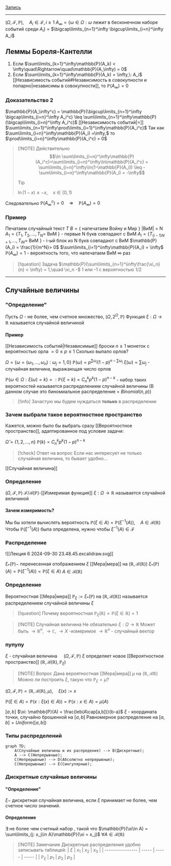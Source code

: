 

[Запись](https://www.youtube.com/watch?v=vg60gjyKRJg)

----

$(\Omega, \mathcal{F}, \mathbb{P}), \quad A_i \in \mathcal{F}, i \geq1$
$A_\infty  =\{\omega \in \Omega: \omega$ лежит в бесконечном наборе событий среди $A_i\}$ = $\bigcap\limits_{n=1}^\infty \bigcup\limits_{i=n}^\infty A_i$

## Леммы Бореля-Кантелли
1) Если $\sum\limits_{k=1}^\infty\mathbb{P}(A_k) < \infty\quad\Rightarrow\quad\mathbb{P}(A_\infty) = 0$
2) Если $\sum\limits_{k=1}^\infty\mathbb{P}(A_k) = \infty,\: A_i$ [[Независимость событий#Независимость в совокупности и попарно|независимы в совокупности]], то $\mathbb{P}(A_\infty) = 0$

### Доказательство 2
$\mathbb{P}(A_\infty^c) = \mathbb{P}(\bigcup\limits_{n=1}^\infty \bigcap\limits_{i=n}^\infty A_i^c) \leq \sum\limits_{n=1}^\infty\mathbb{P}(\bigcap\limits_{i=n}^\infty A_i^c)$ [[Независимость событий|=]] $\sum\limits_{n=1}^\infty\prod\limits_{i=1}^\infty\mathbb{P}(A_i^c)$ 
Так как $\sum\limits_{i=n}^\infty\mathbb{P}(A_i) =\infty,$ то $\prod\limits_{i=n}^\infty\mathbb{P}(A_i^c) = 0$

> [!NOTE] Действительно
> $$\ln \sum\limits_{i=n}^\infty\mathbb{P}(A_i^c)=\sum\limits_{i=n}^\infty\ln\mathbb{P}(A_i^c) = \sum\limits_{i=n}^\infty\ln(1-\mathbb{P}(A_i)) \leq - \sum\limits_{i=n}^\infty\mathbb{P}(A_i) = -\infty$$
> > [!tip]
> >$\ln(1-x)\leq -x,\quad x\in[0,1)$

Следовательно $\mathbb{P}(A_\infty^c) = 0\quad \Rightarrow\quad \mathbb{P}(A_\infty) = 0$ 

### Пример
Печатаем случайный текст $T$
$B = \{$ напечатаем Войну и Мир $\}$
|ВиМ| = N
$A_1 = \{T_1,T_2,\dots,T_N =$ ВиМ $\}$ - первые N букв совпадают с ВиМ
$A_i = \{T_{(i-1)N+1},\dots,T_{iN} =$ ВиМ $\}$ - i-ый блок из N букв совпадают с ВиМ
$\mathbb{P}(A_i) = \frac{1}{m^N}>  0$
$\sum\limits_{i=1}^\infty\mathbb{P}(A_i) = \infty$
$\mathbb{P}(A_\infty) = 1$ - вероятность того, что напечатаем ВиМ $\infty$ раз


> [!question] Задача
> $\mathbb{P}(\sum\limits_{n=1}^\infty\frac{\xi_n}{n} < \infty) = 1,\quad \xi_n -$ 1 или -1 c вероятностью 1/2
> 


----
## Случайные величины

### "Определение"
Пусть $\Omega$ - не более, чем счетное множество, $(\Omega, 2^\Omega,\mathbb{P})$
Функция $\xi: \Omega \to  \mathbb{R}$ называется случайной величиной
#### Пример
[[Независимость событий|Независимые]] броски $n \geq1$ монеток с вероятностью орла $= 0 \leq p \leq 1$
Сколько выпало орлов?

$\Omega = \{\omega = (\omega_1,\dots,\omega_n): \omega_j = 1,0\}$
$\mathbb{P}(\omega) = p^{\sum\omega_j}(1-p)^{n-\sum\omega_j}$
$\xi(\omega) = \sum\omega_j$ - случайная величина, выражающая число орлов

$\mathbb{P}\{\omega\in\Omega:\xi(\omega)=k\} =: \mathbb{P}\{\xi = k\} = C_n^k p^k(1-p)^{n-k}$ - набор таких вероятностей называется распределением случайной величины (В данном случае это биномиальное распределение = $Binomial(n,p)$)


> [!info] 
> Зачастую мы будем нуждаться **только** в распределении


### Зачем выбрали такое вероятностное пространство

Кажется, можно было бы выбрать сразу [[Вероятностное пространство]], адаптированное под условие задачи:

$\hat{\Omega} = \{1,2,\dots,n\}$
$\mathbb{P}(k) = C_n^k p^k(1-p)^{n-k}$


> [!check] Ответ на вопрос
> Если нас интересует не только случайная величина, то бывает удобно...

[[Случайная величина]]
### Определение

$(\Omega, \mathcal{F},\mathbb{P})$
$\mathcal{F}/\mathcal{B}(\mathbb{P})$-[[Измеримая функция]] $\xi: \Omega \to  \mathbb{R}$ называется случайной величиной

#### Зачем измеримость?
Мы бы хотели вычислять вероятность $\mathbb{P}(\xi \in A) = \mathbb{P}(\xi^{-1}(A)),\quad A \in \mathcal{B}(\mathbb{R})$
Чтобы $\mathbb{P}(\xi^{-1}(A))$ была определена, нужно чтобы $\xi^{-1}(A) \in\mathcal{F}$

### Распределение

![[Лекция 6 2024-09-30 23.48.45.excalidraw.svg]]

$\xi_{*}(\mathbb{P}) -$ перенесенная отображением $\xi$ [[Мера|мера]] на $(\mathbb{R}, \mathcal{B}(\mathbb{R}))$
$\xi_{*}(\mathbb{P})(A) = \mathbb{P}(\xi^{-1}(A)) = \mathbb{P}(\xi \in A)$
$A \in \mathcal{B}(\mathbb{R})$ 

### Определение
Вероятностная [[Мера|мера]] $\mathbb{P}_\xi := \xi_*(\mathbb{P})$ на $(\mathbb{R}, \mathcal{B}(\mathbb{R}))$ называется распределением случайной величины $\xi$


> [!question] Почему вероятностная
> $\mathbb{P}_\xi(\mathbb{R}) = \mathbb{P}(\xi \in\mathbb{R}) = 1$


> [!NOTE] Случайная величина
> Не обязательно $\xi: \Omega \to  \mathbb{R}$
> Может быть $\to \mathbb{R}^n,\:\to\mathbb{C},\: \to X$ -измеримое
> $\to \mathbb{R}^n$ - случайный вектор


### пупупу

$\xi$ - случайная величина $\quad(\Omega, \mathcal{F}, \mathbb{P})$
$\xi$ определяет новое [[Вероятностное пространство]] $(\mathbb{R},\mathcal{B}(\mathbb{R}), \mathbb{P}_\xi)$


> [!NOTE] Вопрос
> Дана вероятностная [[Мера|мера]] $\mu$ на $(\mathbb{R},\mathcal{B}{\mathbb{R}})$
> Можно ли построить $\xi$, такую что $\mathbb{P}_\xi=\mu$?

$(\Omega,\mathcal{F},\mathbb{P}) = (\mathbb{R}, \mathcal{B}(\mathbb{R}),\mu),\quad \xi(x) := x$

$\mathbb{P}(\xi \in A) = \mathbb{P}(x:\xi(x)\in A)) = \mathbb{P}(x:x\in A)=\mu(A)$


$[a,b]$
$\xi: \mathbb{P}(A) = \frac{leb(A\cap[a,b])}{b-a}$
$\xi$ - координата точки, случайно брошенной на $[a,b]$
Равномерное распределение на $[a,b] = Uniform([a,b])$

### Типы распределений

```mermaid
graph TD;
    A(Случайные величины и их распредения) --> B(Дискретные);
    A --> C(Непрерывные);
    C(Непрерывные) --> D(Абсолютно непрерывные);
    C(Непрерывные) --> E(Сингулярные);

```
### Дискретные случайные величины

#### "Определение"
$\xi -$ дискретная случайная величина, если $\xi$ принимает не более, чем счетное число значений.
#### Определение
$\exists$ не более чем счетный набор , такой что
$\mathbb{P}(\xi\in A) = \sum\limits_{j: x_j\in A}\mathbb{P}(\xi = x_j)$
$\forall A \in \mathcal{B}(\mathbb{R})$




> [!NOTE] Замечание
> Дискретные распределения удобно записывать таблицей:
> | $\xi$            | $x_1$ | $x_2$ | $x_3$ |
> | ---------------- | ----- | ----- | ----- |
> | $\mathbb{P}_\xi$ | $p_1$ | $p_2$ | $p_3$ |
>





